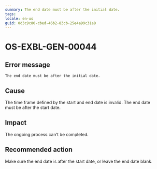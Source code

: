 ```yaml
---
summary: The end date must be after the initial date.
tags:
locale: en-us
guid: 0d3c9c80-cbed-46b2-83cb-25e4a99c31a8
---
```


# OS-EXBL-GEN-00044

## Error message

`The end date must be after the initial date.`

## Cause

The time frame defined by the start and end date is invalid. The end date must be after the start date. 

## Impact

The ongoing process can't be completed.

## Recommended action

Make sure the end date is after the start date, or leave the end date blank. 
